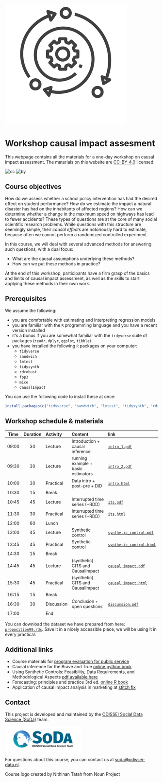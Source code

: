 ![logo](img/workshop_logo.svg)

# Workshop causal impact assesment

This webpage contains all the materials for a one-day workshop on causal impact assessment. The materials on this website are [CC-BY-4.0](https://creativecommons.org/licenses/by/4.0/) licensed.

![cc](https://mirrors.creativecommons.org/presskit/icons/cc.svg) ![by](https://mirrors.creativecommons.org/presskit/icons/by.svg)

## Course objectives

How do we assess whether a school policy intervention has had the desired effect on student performance? How do we estimate the impact a natural disaster has had on the inhabitants of affected regions? How can we determine whether a change in the maximum speed on highways has lead to fewer accidents? These types of questions are at the core of many social scientific research problems. While questions with this structure are seemingly simple, their _causal effects_ are notoriously hard to estimate, because often we cannot perform a randomized controlled experiment. 

In this course, we will deal with several advanced methods for answering such questions, with a dual focus:

- What are the causal assumptions underlying these methods?
- How can we put these methods in practice?

At the end of this workshop, participants have a firm grasp of the basics and limits of causal impact assessment, as well as the skills to start applying these methods in their own work.

## Prerequisites

We assume the following:

- you are comfortable with estimating and interpreting regression models
- you are familiar with the `R` programming language and you have a recent version installed
- it's a bonus if you are somewhat familiar with the `tidyverse` suite of packages (`readr`, `dplyr`, `ggplot`, `tibble`)
- you have installed the following `R` packages on your computer:
  - `tidyverse`
  - `sandwich`
  - `lmtest`
  - `tidysynth`
  - `rdrobust`
  - `fpp3`
  - `mice`
  - `CausalImpact`

You can use the following code to install these at once:
```r
install.packages(c("tidyverse", "sandwich", "lmtest", "tidysynth", "rdrobust", "fpp3", "mice", "CausalImpact"))
```


## Workshop schedule & materials

| Time  | Duration | Activity   | Content                            | link |
| :---: | :------: | :--------- | :--------------------------------- | :--- |
| 09:00 | 30       | Lecture    | Introduction + causal inference    | [`intro_1.pdf`](./lectures/01_introduction/intro_1.pdf) |
| 09:30 | 30       | Lecture    | running example + basic estimators | [`intro_2.pdf`](./lectures/01_introduction/intro_2.pdf) |
| 10:00 | 30       | Practical  | Data intro + post-pre + DiD        | [`intro.html`](./practicals/01_introduction/intro.html) |
| 10:30 | 15       | Break      |                                    | |
| 10:45 | 45       | Lecture    | Interrupted time series (+RDD)     | [`its.pdf`](./lectures/02_interrupted_time_series/its.pdf) |
| 11:30 | 30       | Practical  | Interrupted time series (+RDD)     | [`its.html`](./practicals/02_interrupted_time_series/its.html) | 
| 12:00 | 60       | Lunch      |                                    |
| 13:00 | 45       | Lecture    | Synthetic control                  | [`synthetic_control.pdf`](./lectures/03_synthetic_control/synthetic_control.pdf) |
| 13:45 | 45       | Practical  | Synthetic control                  | [`synthetic_control.html`](./practicals/03_synthetic_control/synthetic_control.html) |
| 14:30 | 15       | Break      |                                    |
| 14:45 | 45       | Lecture    | (synthetic) CITS and CausalImpact  | [`causal_impact.pdf`](./lectures/04_causal_impact/causal_impact.pdf) |
| 15:30 | 45       | Practical  | (synthetic) CITS and CausalImpact  | [`causal_impact.html`](./practicals/04_causal_impact/causal_impact.html) |
| 16:15 | 15       | Break      |                                    |
| 16:30 | 30       | Discussion | Conclusion + open questions        | [`discussion.pdf`](./lectures/05_discussion/discussion.pdf) |
| 17:00 |          | End        |                                    |

You can download the dataset we have prepared from here: [`proposition99.rds`](./data/proposition99.rds). Save it in a nicely accessible place, we will be using it in every practical.

## Additional links

- Course materials for [program evaluation for public service](https://evalsp23.classes.andrewheiss.com/)
- Causal inference for the Brave and True [online python book](https://matheusfacure.github.io/python-causality-handbook/landing-page.html)
- Using Synthetic Controls: Feasibility, Data Requirements, and Methodological Aspects [pdf available here](https://www.aeaweb.org/articles?id=10.1257/jel.20191450)
- Forecasting: principles and practice 3rd ed. [online R book](https://otexts.com/fpp3/)
- Application of causal impact analysis in marketing at [stitch fix](https://multithreaded.stitchfix.com/blog/2016/01/13/market-watch/)

## Contact

This project is developed and maintained by the [ODISSEI Social Data
Science (SoDa)](https://odissei-soda.nl/) team.

<img src="img/soda_logo.png" alt="SoDa logo" width="250px"/>

For questions about this course, you can contact us at [soda@odissei-data.nl](mailto:soda@odissei-data.nl).

Course logo created by Nithinan Tatah from Noun Project